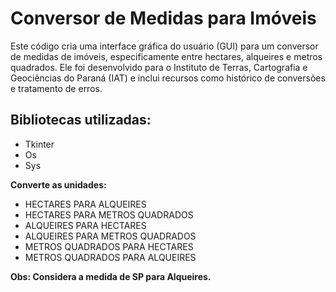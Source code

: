 # Conversor de Medidas para Imóveis

Este código cria uma interface gráfica do usuário (GUI) para um conversor de medidas de imóveis, especificamente entre hectares, alqueires e metros quadrados. Ele foi desenvolvido para o Instituto de Terras, Cartografia e Geociências do Paraná (IAT) e inclui recursos como histórico de conversões e tratamento de erros.

## Bibliotecas utilizadas:
   - Tkinter
   - Os
   - Sys

   <strong>Converte as unidades:</strong>
  - HECTARES PARA ALQUEIRES
  - HECTARES PARA METROS QUADRADOS
  - ALQUEIRES PARA HECTARES
  - ALQUEIRES PARA METROS QUADRADOS
  - METROS QUADRADOS PARA HECTARES
  - METROS QUADRADOS PARA ALQUEIRES
    
<strong>Obs: Considera a medida de SP para Alqueires.</strong>
